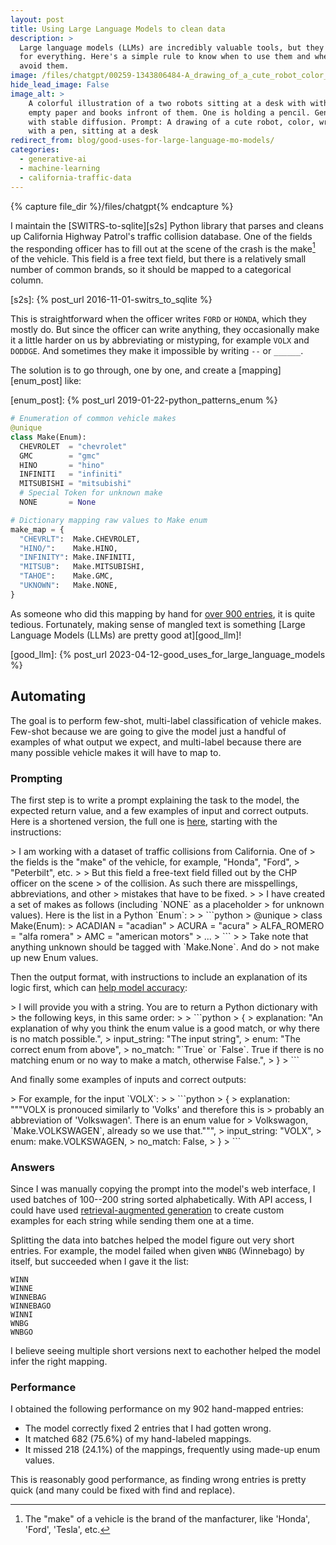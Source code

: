 ```yaml
---
layout: post
title: Using Large Language Models to clean data
description: >
  Large language models (LLMs) are incredibly valuable tools, but they're not
  for everything. Here's a simple rule to know when to use them and when to
  avoid them.
image: /files/chatgpt/00259-1343806484-A_drawing_of_a_cute_robot_color_writing_with_a_pen_sitting_at_a_desk.jpg
hide_lead_image: False
image_alt: >
    A colorful illustration of a two robots sitting at a desk with with
    empty paper and books infront of them. One is holding a pencil. Generated 
    with stable diffusion. Prompt: A drawing of a cute robot, color, writing 
    with a pen, sitting at a desk
redirect_from: blog/good-uses-for-large-language-mo-models/
categories: 
  - generative-ai
  - machine-learning
  - california-traffic-data
---
```


{% capture file_dir %}/files/chatgpt{% endcapture %}

I maintain the [SWITRS-to-sqlite][s2s] Python library that parses and cleans
up California Highway Patrol's traffic collision database. One of the fields
the responding officer has to fill out at the scene of the crash is the
make[^make] of the vehicle. This field is a free text field, but there is a
relatively small number of common brands, so it should be mapped to a
categorical column.

[^make]: 
    The "make" of a vehicle is the brand of the manfacturer, like 'Honda',
    'Ford', 'Tesla', etc.

[s2s]: {% post_url 2016-11-01-switrs_to_sqlite %}

This is straightforward when the officer writes `FORD` or `HONDA`, which they
mostly do. But since the officer can write anything, they occasionally make it
a little harder on us by abbreviating or mistyping, for example `VOLX` and
`DODDGE`. And sometimes they make it impossible by writing `--` or `______`.

The solution is to go through, one by one, and create a [mapping][enum_post]
like:

[enum_post]: {% post_url 2019-01-22-python_patterns_enum %}

```python
# Enumeration of common vehicle makes
@unique
class Make(Enum):
  CHEVROLET  = "chevrolet"
  GMC        = "gmc"
  HINO       = "hino"
  INFINITI   = "infiniti"
  MITSUBISHI = "mitsubishi"
  # Special Token for unknown make
  NONE       = None

# Dictionary mapping raw values to Make enum
make_map = {
  "CHEVRLT":  Make.CHEVROLET,
  "HINO/":    Make.HINO,
  "INFINITY": Make.INFINITI,
  "MITSUB":   Make.MITSUBISHI,
  "TAHOE":    Make.GMC,
  "UKNOWN":   Make.NONE,
}
```

As someone who did this mapping by hand for [over 900 entries][git], it is
quite tedious. Fortunately, making sense of mangled text is something [Large
Language Models (LLMs) are pretty good at][good_llm]!

[git]:  https://github.com/agude/SWITRS-to-SQLite/blob/85ac7e7850680bd47f3fef5a44ab180d8ee9dd8b/switrs_to_sqlite/make_map.py
[good_llm]: {% post_url 2023-04-12-good_uses_for_large_language_models %}


## Automating

The goal is to perform few-shot, multi-label classification of vehicle makes.
Few-shot because we are going to give the model just a handful of examples of
what output we expect, and multi-label because there are many possible vehicle
makes it will have to map to.

### Prompting

The first step is to write a prompt explaining the task to the model, the
expected return value, and a few examples of input and correct outputs. Here
is a shortened version, the full one is [here][prompt], starting with the
instructions:

[prompt]: /blog/llm-data/prompt/

<div class="chatgpt-edit-block"> 
<div class="chatgpt-prompt-only" markdown="1"> 
> I am working with a dataset of traffic collisions from California. One of
> the fields is the "make" of the vehicle, for example, "Honda", "Ford",
> "Peterbilt", etc.
> 
> But this field a free-text field filled out by the CHP officer on the scene
> of the collision. As such there are misspellings, abbreviations, and other
> mistakes that have to be fixed. 
> 
> I have created a set of makes as follows (including `NONE` as a placeholder
> for unknown values). Here is the list in a Python `Enum`:
> 
> ```python
> @unique
> class Make(Enum):
>     ACADIAN                 = "acadian"
>     ACURA                   = "acura"
>     ALFA_ROMERO             = "alfa romera"
>     AMC                     = "american motors"
>     ...
> ```
> 
> Take note that anything unknown should be tagged with `Make.None`. And do
> not make up new Enum values.
</div>
</div>

Then the output format, with instructions to include an explanation of its
logic first, which can [help model accuracy][cot]:

[cot]: https://arxiv.org/abs/2201.11903

<div class="chatgpt-edit-block"> 
<div class="chatgpt-prompt-only" markdown="1"> 
> I will provide you with a string. You are to return a Python dictionary with
> the following keys, in this same order:
> 
> ```python
> {
>   explanation: "An explanation of why you think the enum value is a good match, or why there is no match possible.",
>   input_string: "The input string",
>   enum: "The correct enum from above",
>   no_match: "`True` or `False`. True if there is no matching enum or no way to make a match, otherwise False.", 
> }
> ```
</div>
</div>

And finally some examples of inputs and correct outputs:

<div class="chatgpt-edit-block"> 
<div class="chatgpt-prompt-only" markdown="1"> 
> For example, for the input `VOLX`:
>
> ```python
> {
>   explanation: """VOLX is pronouced similarly to 'Volks' and therefore this is
>     probably an abbreviation of 'Volkswagen'. There is an enum value for
>     Volkswagon, `Make.VOLKSWAGEN`, already so we use that.""",
>   input_string: "VOLX",
>   enum: make.VOLKSWAGEN,
>   no_match: False,
> }
> ```
</div>
</div>

### Answers

Since I was manually copying the prompt into the model's web interface, I used
batches of 100--200 string sorted alphabetically. With API access, I could
have used [retrieval-augmented generation][rag] to create custom examples for
each string while sending them one at a time.

[rag]: https://en.wikipedia.org/w/index.php?title=Prompt_engineering&oldid=1179231833#Retrieval-augmented_generation

Splitting the data into batches helped the model figure out very short
entries. For example, the model failed when given `WNBG` (Winnebago) by
itself, but succeeded when I gave it the list:

```
WINN
WINNE   
WINNEBAG
WINNEBAGO
WINNI
WNBG 
WNBGO
```

I believe seeing multiple short versions next to eachother helped the model
infer the right mapping.

### Performance

I obtained the following performance on my 902 hand-mapped entries:

- The model correctly fixed 2 entries that I had gotten wrong.
- It matched 682 (75.6%) of my hand-labeled mappings. 
- It missed 218 (24.1%) of the mappings, frequently using made-up enum values.

This is reasonably good performance, as finding wrong entries is pretty quick
(and many could be fixed with find and replace).
